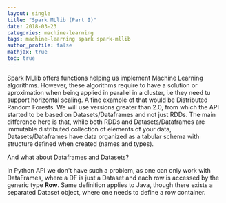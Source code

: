 ```yaml
---
layout: single
title: "Spark MLlib (Part I)"
date: 2018-03-23
categories: machine-learning
tags: machine-learning spark spark-mllib
author_profile: false
mathjax: true
toc: true
---
```


Spark MLlib offers functions helping us implement Machine Learning algorithms. However, these algorithms require to have a solution or aproximation when being applied in parallel in a cluster, i.e they need tu support horizontal scaling. A fine example of that would be Distributed Random Forests. We will use versions greater than 2.0, from which the API started to be based on Datasets/Dataframes and not just RDDs. The main difference here is that, while both RDDs and Datasets/Dataframes are immutable distributed collection of elements of your data, Datasets/Dataframes have data organized as a tabular schema with structure defined when created (names and types).

And what about Dataframes and Datasets?

In Python API we don't have such a problem, as one can only work with DataFrames, where a DF is just a Dataset and each row is accessed by the generic type **Row**. Same definition applies to Java, though there exists a separated Dataset object, where one needs to define a row container.